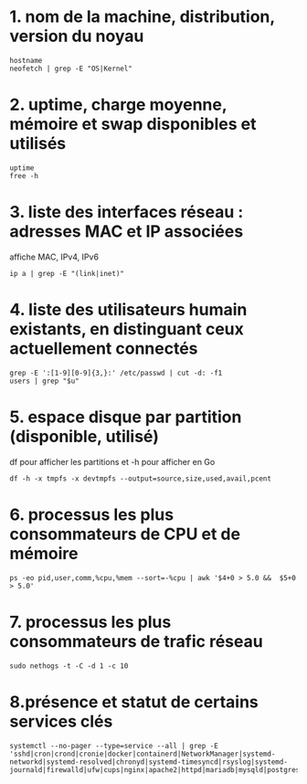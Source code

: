 # 1. nom de la machine, distribution, version du noyau
```
hostname
neofetch | grep -E "OS|Kernel"
```
# 2. uptime, charge moyenne, mémoire et swap disponibles et utilisés
```
uptime
free -h
```
# 3. liste des interfaces réseau : adresses MAC et IP associées
affiche MAC, IPv4, IPv6
```
ip a | grep -E "(link|inet)"
```
# 4. liste des utilisateurs humain existants, en distinguant ceux actuellement connectés
```
grep -E ':[1-9][0-9]{3,}:' /etc/passwd | cut -d: -f1 
users | grep "$u"
```
# 5. espace disque par partition (disponible, utilisé)
df pour afficher les partitions et -h pour afficher en Go
```
df -h -x tmpfs -x devtmpfs --output=source,size,used,avail,pcent
```
# 6. processus les plus consommateurs de CPU et de mémoire 
```
ps -eo pid,user,comm,%cpu,%mem --sort=-%cpu | awk '$4+0 > 5.0 &&  $5+0 > 5.0'

```
# 7. processus les plus consommateurs de trafic réseau
```
sudo nethogs -t -C -d 1 -c 10
```

# 8.présence et statut de certains services clés 
```
systemctl --no-pager --type=service --all | grep -E 'sshd|cron|crond|cronie|docker|containerd|NetworkManager|systemd-networkd|systemd-resolved|chronyd|systemd-timesyncd|rsyslog|systemd-journald|firewalld|ufw|cups|nginx|apache2|httpd|mariadb|mysqld|postgresql'

```



